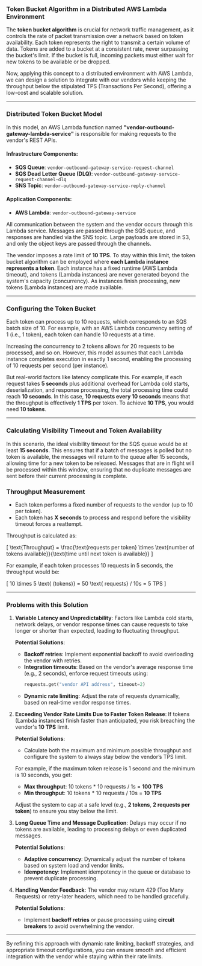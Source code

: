 ### Token Bucket Algorithm in a Distributed AWS Lambda Environment

The **token bucket algorithm** is crucial for network traffic management, as it controls the rate of packet transmission over a network based on token availability. Each token represents the right to transmit a certain volume of data. Tokens are added to a bucket at a consistent rate, never surpassing the bucket's limit. If the bucket is full, incoming packets must either wait for new tokens to be available or be dropped.

Now, applying this concept to a distributed environment with AWS Lambda, we can design a solution to integrate with our vendors while keeping the throughput below the stipulated TPS (Transactions Per Second), offering a low-cost and scalable solution.

---

### Distributed Token Bucket Model

In this model, an AWS Lambda function named **"vendor-outbound-gateway-lambda-service"** is responsible for making requests to the vendor's REST APIs.

#### Infrastructure Components:
- **SQS Queue**: `vendor-outbound-gateway-service-request-channel`
- **SQS Dead Letter Queue (DLQ)**: `vendor-outbound-gateway-service-request-channel-dlq`
- **SNS Topic**: `vendor-outbound-gateway-service-reply-channel`

#### Application Components:
- **AWS Lambda**: `vendor-outbound-gateway-service`

All communication between the system and the vendor occurs through this Lambda service. Messages are passed through the SQS queue, and responses are handled via the SNS topic. Large payloads are stored in S3, and only the object keys are passed through the channels.

The vendor imposes a rate limit of **10 TPS**. To stay within this limit, the token bucket algorithm can be employed where **each Lambda instance represents a token**. Each instance has a fixed runtime (AWS Lambda timeout), and tokens (Lambda instances) are never generated beyond the system's capacity (concurrency). As instances finish processing, new tokens (Lambda instances) are made available.

---

### Configuring the Token Bucket

Each token can process up to 10 requests, which corresponds to an SQS batch size of 10. For example, with an AWS Lambda concurrency setting of 1 (i.e., 1 token), each token can handle 10 requests at a time.

Increasing the concurrency to 2 tokens allows for 20 requests to be processed, and so on. However, this model assumes that each Lambda instance completes execution in exactly 1 second, enabling the processing of 10 requests per second (per instance). 

But real-world factors like latency complicate this. For example, if each request takes **5 seconds** plus additional overhead for Lambda cold starts, deserialization, and response processing, the total processing time could reach **10 seconds**. In this case, **10 requests every 10 seconds** means that the throughput is effectively **1 TPS** per token. To achieve **10 TPS**, you would need **10 tokens**.

---

### Calculating Visibility Timeout and Token Availability

In this scenario, the ideal visibility timeout for the SQS queue would be at least **15 seconds**. This ensures that if a batch of messages is polled but no token is available, the messages will return to the queue after 15 seconds, allowing time for a new token to be released. Messages that are in flight will be processed within this window, ensuring that no duplicate messages are sent before their current processing is complete.

### Throughput Measurement

- Each token performs a fixed number of requests to the vendor (up to 10 per token).
- Each token has **X seconds** to process and respond before the visibility timeout forces a reattempt.
  
Throughput is calculated as:

\[
\text{Throughput} = \frac{\text{requests per token} \times \text{number of tokens available}}{\text{time until next token is available}}
\]

For example, if each token processes 10 requests in 5 seconds, the throughput would be:

\[
10 \times 5 \text{ (tokens)} = 50 \text{ requests} / 10s = 5 TPS
\]

---

### Problems with this Solution

1. **Variable Latency and Unpredictability**:
   Factors like Lambda cold starts, network delays, or vendor response times can cause requests to take longer or shorter than expected, leading to fluctuating throughput.

   **Potential Solutions**:
   - **Backoff retries**: Implement exponential backoff to avoid overloading the vendor with retries.
   - **Integration timeouts**: Based on the vendor's average response time (e.g., 2 seconds), enforce request timeouts using:
     ```python
     requests.get("vendor API address", timeout=2)
     ```
   - **Dynamic rate limiting**: Adjust the rate of requests dynamically, based on real-time vendor response times.

2. **Exceeding Vendor Rate Limits Due to Faster Token Release**:
   If tokens (Lambda instances) finish faster than anticipated, you risk breaching the vendor's **10 TPS** limit.

   **Potential Solutions**:
   - Calculate both the maximum and minimum possible throughput and configure the system to always stay below the vendor’s TPS limit. 

   For example, if the maximum token release is 1 second and the minimum is 10 seconds, you get:
   - **Max throughput**: 10 tokens \* 10 requests / 1s = **100 TPS**
   - **Min throughput**: 10 tokens \* 10 requests / 10s = **10 TPS**

   Adjust the system to cap at a safe level (e.g., **2 tokens**, **2 requests per token**) to ensure you stay below the limit.

3. **Long Queue Time and Message Duplication**:
   Delays may occur if no tokens are available, leading to processing delays or even duplicated messages.

   **Potential Solutions**:
   - **Adaptive concurrency**: Dynamically adjust the number of tokens based on system load and vendor limits.
   - **Idempotency**: Implement idempotency in the queue or database to prevent duplicate processing.

4. **Handling Vendor Feedback**:
   The vendor may return 429 (Too Many Requests) or retry-later headers, which need to be handled gracefully.

   **Potential Solutions**:
   - Implement **backoff retries** or pause processing using **circuit breakers** to avoid overwhelming the vendor.

---

By refining this approach with dynamic rate limiting, backoff strategies, and appropriate timeout configurations, you can ensure smooth and efficient integration with the vendor while staying within their rate limits.